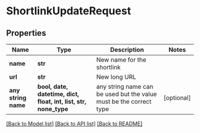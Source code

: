 # ShortlinkUpdateRequest


## Properties
Name | Type | Description | Notes
------------ | ------------- | ------------- | -------------
**name** | **str** | New name for the shortlink | 
**url** | **str** | New long URL | 
**any string name** | **bool, date, datetime, dict, float, int, list, str, none_type** | any string name can be used but the value must be the correct type | [optional]

[[Back to Model list]](../../README.md#models) [[Back to API list]](../../README.md#available-methods) [[Back to README]](../../README.md)


